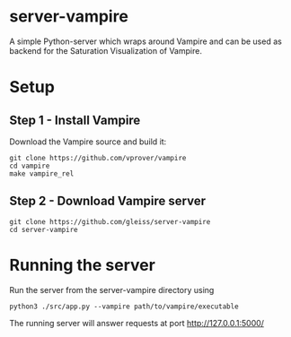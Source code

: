 # server-vampire
A simple Python-server which wraps around Vampire and can be used as backend for the Saturation Visualization of Vampire.

# Setup
## Step 1 - Install Vampire
Download the Vampire source and build it:
```
git clone https://github.com/vprover/vampire
cd vampire
make vampire_rel
```

## Step 2 - Download Vampire server
```
git clone https://github.com/gleiss/server-vampire
cd server-vampire
```

# Running the server
Run the server from the server-vampire directory using
```
python3 ./src/app.py --vampire path/to/vampire/executable
```

The running server will answer requests at port http://127.0.0.1:5000/

